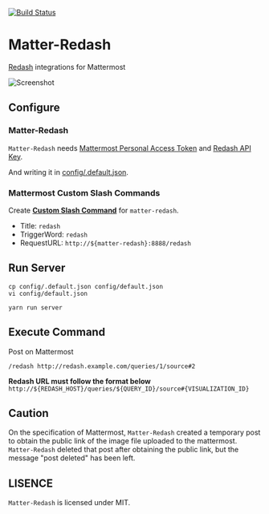 [![Build Status](https://travis-ci.org/kaakaa/matter-redash.svg?branch=master)](https://travis-ci.org/kaakaa/matter-redash)

# Matter-Redash

[Redash](https://redash.io) integrations for Mattermost

![Screenshot](https://raw.githubusercontent.com/kaakaa/matter-redash/images/matter-redash.gif)

## Configure

### Matter-Redash

`Matter-Redash` needs [Mattermost Personal Access Token](https://docs.mattermost.com/developer/personal-access-tokens.html) and [Redash API Key](http://help.redash.io/article/128-api-key-authentication).

And writing it in [config/.default.json](https://github.com/kaakaa/matter-redash/blob/master/config/.default.json).

### Mattermost Custom Slash Commands

Create [**Custom Slash Command**](https://docs.mattermost.com/developer/slash-commands.html#custom-slash-command) for `matter-redash`.

* Title: `redash`
* TriggerWord: `redash`
* RequestURL: `http://${matter-redash}:8888/redash`

## Run Server

```
cp config/.default.json config/default.json
vi config/default.json

yarn run server
```

## Execute Command

Post on Mattermost  

```
/redash http://redash.example.com/queries/1/source#2
```

**Redash URL must follow the format below**  
`http://${REDASH_HOST}/queries/${QUERY_ID}/source#{VISUALIZATION_ID}`

## Caution

On the specification of Mattermost, `Matter-Redash` created a temporary post to obtain the public link of the image file uploaded to the mattermost.
`Matter-Redash` deleted that post after obtaining the public link, but the message "post deleted" has been left.

## LISENCE

`Matter-Redash` is licensed under MIT.